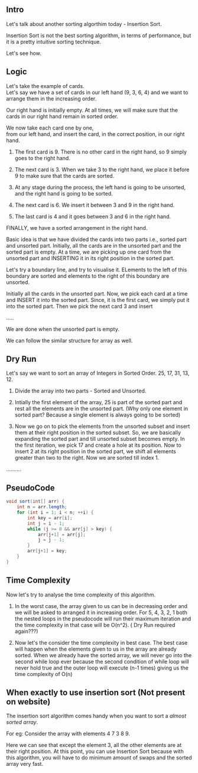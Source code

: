 ## Intro

Let's talk about another sorting algorthim today - Insertion Sort.

Insertion Sort is not the best sorting algorithm, in terms of performance, but it is a pretty intuitive sorting technique.

Let's see how. 

## Logic

Let's take the example of cards.  
Let's say we have a set of cards in our left hand (9, 3, 6, 4) and we want to arrange them in the increasing order.  

Our right hand is initially empty. At all times, we will make sure that the cards in our right hand remain in sorted order.

We now take each card one by one,  
from our left hand,
and insert the card,
in the correct position,
in our right hand.

1. The first card is 9. There is no other card in the right hand, so 9 simply goes to the right hand. 

2. The next card is 3. When we take 3 to the right hand, we place it before 9 to make sure that the cards are sorted. 

3. At any stage during the process, the left hand is going to be unsorted, and the right hand is going to be sorted. 

4. The next card is 6. We insert it between 3 and 9 in the right hand. 

5. The last card is 4 and it goes between 3 and 6 in the right hand. 

FINALLY, we have a sorted arrangement in the right hand.

Basic idea is that we have divided the cards into two parts i.e., sorted part and unsorted part. Initially, all the cards are in the unsorted part and the sorted part is empty. 
At a time, we are picking up one card from the unsorted part and INSERTING it in its right position in the sorted part. 

Let's try a boundary line, and try to visualise it. ELements to the left of this boundary are sorted and elements to the right of this boundary are unsorted.

Initially all the cards in the unsorted part. Now, we pick each card at a time and INSERT it into the sorted part. 
Since, it is the first card, we simply put it into the sorted part. Then we pick the next card 3 and insert 

.....

We are done when the unsorted part is empty. 


We can follow the similar structure for array as well. 

## Dry Run

Let's say we want to sort an array of Integers in Sorted Order. 
25, 17, 31, 13, 12.
1. Divide the array into two parts - Sorted and Unsorted.

2. Intially the first element of the array, 25 is part of the sorted part and rest all the elements are in the unsorted part. (Why only one element in sorted part? Because a single element is always going to be sorted)

3. Now we go on to pick the elements from the unsorted subset and insert them at their right position in the sorted subset. So, we are basically expanding the sorted part and till unsorted subset becomes empty. 
In the first iteration, we pick 17 and create a hole at its position. Now to insert 2 at its right position in the sorted part, we shift all elements greater than two to the right. Now we are sorted till index 1. 

..........

## PseudoCode

```java
void sort(int[] arr) {
    int n = arr.length;
    for (int i = 1; i < n; ++i) {
        int key = arr[i];
        int j = i - 1;
        while (j >= 0 && arr[j] > key) {
            arr[j+1] = arr[j];
            j = j - 1;
        }
        arr[j+1] = key;
    }
}
```

## Time Complexity

Now let's try to analyse the time complexity of this algorithm. 
1. In the worst case, the array given to us can be in decreasing order and we will be asked to arranged it in increasing order. 
For 5, 4, 3, 2, 1 both the nested loops in the pseudocode will run their maximum iteration and the time complexity in that case will be O(n^2). ( Dry Run required again???) 

2. Now let's the consider the time complexity in best case. The best case will happen when the elements given to us in the array are already sorted. When we already have the sorted array, we will never go into the second while loop ever because the second condition of while loop will never hold true and the outer loop will execute (n-1 times) giving us the time complexity of O(n)


## When exactly to use insertion sort (Not present on website)

The insertion sort algorithm comes handy when you want to sort a *almost sorted array*. 

For eg: Consider the array with elements 4 7 3 8 9.

Here we can see that except the element 3, all the other elements are at their right position. At this point, you can use Insertion Sort because with this algorithm, you will have to do minimum amount of swaps and the sorted array very fast. 
